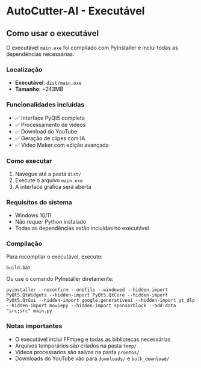 # AutoCutter-AI - Executável

## Como usar o executável

O executável `main.exe` foi compilado com PyInstaller e inclui todas as dependências necessárias.

### Localização
- **Executável**: `dist/main.exe`
- **Tamanho**: ~243MB

### Funcionalidades incluídas
- ✅ Interface PyQt5 completa
- ✅ Processamento de vídeos
- ✅ Download do YouTube
- ✅ Geração de clipes com IA
- ✅ Video Maker com edição avançada

### Como executar
1. Navegue até a pasta `dist/`
2. Execute o arquivo `main.exe`
3. A interface gráfica será aberta

### Requisitos do sistema
- Windows 10/11
- Não requer Python instalado
- Todas as dependências estão incluídas no executável

### Compilação
Para recompilar o executável, execute:
```batch
build.bat
```

Ou use o comando PyInstaller diretamente:
```batch
pyinstaller --noconfirm --onefile --windowed --hidden-import PyQt5.QtWidgets --hidden-import PyQt5.QtCore --hidden-import PyQt5.QtGui --hidden-import google.generativeai --hidden-import yt_dlp --hidden-import moviepy --hidden-import sponsorblock --add-data "src;src" main.py
```

### Notas importantes
- O executável inclui FFmpeg e todas as bibliotecas necessárias
- Arquivos temporários são criados na pasta `temp/`
- Vídeos processados são salvos na pasta `prontos/`
- Downloads do YouTube vão para `downloads/` e `bulk_download/`
